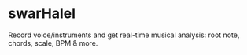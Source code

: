 # swarHalel
Record voice/instruments and get real-time musical analysis: root note, chords, scale, BPM &amp; more.
